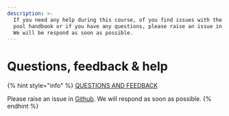 ```yaml
---
description: >-
  If you need any help during this course, of you find issues with the stake
  pool handbook or if you have any questions, please raise an issue in Github.
  We will be respond as soon as possible.
---
```


# Questions, feedback & help

{% hint style="info" %}
[QUESTIONS AND FEEDBACK](https://github.com/carloslodelar/SPO/issues)

Please raise an issue in [Github](https://github.com/carloslodelar/SPO/issues). We will respond as soon as possible.
{% endhint %}

